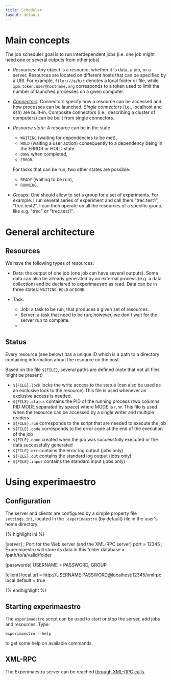 ```yaml
---
title: Scheduler
layout: default
---
```


# Main concepts



  The job scheduler goal is to run interdependent jobs (i.e. one job might need one or several outputs from other jobs)
  
  - *Resources*: Any object is a resource, whether it is data, a job, or a server. Resources are located on different hosts
  that can be specified by a URI. For example, `file:///a/b/c` denotes a local folder or file, 
  while `xpm:token:user@hostname.org` corresponds to a token used to limit the number of launched processes on a given computer.
   
  - *[Connectors](connectors)*: Connectors specify how a resource can be accessed and how 
  processes can be launched. *Single connectors* (i.e., localhost and ssh) are built-in. 
  Composite connectors (i.e., describing a cluster of computers) can be built from single connectors.
  
  - *Resource state*: A resource can be in the state
    - `WAITING` (waiting for dependencies to be met),
    - `HOLD` (waiting a user action) consequently to a dependency being in the ERROR or HOLD state.
    - `DONE` when completed,
    - `ERROR`.

    For tasks that can be run, two other states are possible: 

    - `READY` (waiting to be run),
    - `RUNNING`,

  - *Groups*:
  One should allow to set a group for a set of experiments. For example: I run several series of experiment and call them "trec.test1", "trec.test2". I can then operate on all the resources of a specific group, like e.g. "trec" or "trec.test1".

# General architecture

## Resources

  We have the following types of resources:
  
  - Data: the output of one job (one job can have several outputs). Some data can also be already generated by an external process (e.g. a data collection) and be declared to experimaestro as read. Data can be in three states: `WAITING`, `HOLD` or `DONE`.
  
  - Task:
    * Job:  a task to be run, that produces a given set of resources.
    * Server: a task that need to be run; however, we don't wait for the server run to complete.
    *

## Status

  Every resource (see below) has a unique ID which is a path to a directory containing information about the resource on the
  host.

  Based on the file `${FILE}`, several paths are defined (note that not all files might be present)
  
  * `${FILE}.lock`   locks the write access to the status (can also be used as an exclusive lock to the resource)
    This file is used whenever an exclusive access is needed.
  * `${FILE}.status`  contains the PID of the running process (two columns PID MODE separated by space) where MODE is r, w.
    This file is used when the resource can be accessed by a single writer and multiple readers
  * `${FILE}.run`  corresponds to the script that are needed to execute the job
  * `${FILE}.code`  corresponds to the error code at the end of the execution of the job
  * `${FILE}.done` created when the job was successfully executed or the data successfully generated
  * `${FILE}.err`  contains the error log output (jobs only)
  * `${FILE}.out`  contains the standard log output (jobs only)
  * `${FILE}.input`  contains the standard input (jobs only)

# Using experimaestro


## Configuration

  The server and clients are configured by a simple property file `settings.ini`, located in the `.experimaestro` (by default) file in the user's home directory.

{% highlight ini %}

[server]
; Port for the Web server (and the XML-RPC server)
port = 12345
; Experimaestro will store its data in this folder
database = /path/to/a/valid/folder

[passwords]
USERNAME = PASSWORD, GROUP

[client]
local.url = http://USERNAME:PASSWORD@localhost:12345/xmlrpc
local.default = true

{% endhighlight %}

## Starting experimaestro

The `experimaestro` script can be used to start or stop the server, add jobs and resources. Type:

    experimaestro --help

to get some help on available commands.

## XML-RPC

The Experimaestro server can be reached [through XML-RPC calls](jsonrpc).

